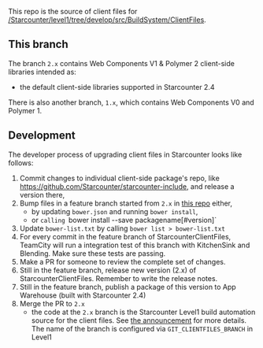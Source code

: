 This repo is the source of client files for [/Starcounter/level1/tree/develop/src/BuildSystem/ClientFiles](https://github.com/Starcounter/level1/tree/develop/src/BuildSystem/ClientFiles).

## This branch

The branch `2.x` contains Web Components V1 & Polymer 2 client-side libraries intended as:

- the default client-side libraries supported in Starcounter 2.4

There is also another branch, `1.x`, which contains Web Components V0 and Polymer 1.

## Development

The developer process of upgrading client files in Starcounter looks like follows:

1. Commit changes to individual client-side package's repo, like https://github.com/Starcounter/starcounter-include, and release a version there,
2. Bump files in a feature branch started from `2.x` in [this repo](https://github.com/Starcounter/StarcounterClientFiles) either,
   - by updating `bower.json` and running `bower install`,
   - or `calling `bower install --save packagename[#version]`
3. Update `bower-list.txt` by calling `bower list > bower-list.txt`
4. For every commit in the feature branch of StarcounterClientFiles, TeamCity will run a integration test of this branch with KitchenSink and Blending. Make sure these tests are passing.
5. Make a PR for someone to review the complete set of changes.
6. Still in the feature branch, release new version (2.x) of StarcounterClientFiles. Remember to write the release notes.
7. Still in the feature branch, publish a package of this version to App Warehouse (built with Starcounter 2.4)
8. Merge the PR to `2.x`
   - the code at the `2.x` branch is the Starcounter Level1 build automation source for the client files. See [the announcement](https://github.com/Starcounter/AdminTrack/issues/438) for more details. The name of the branch is configured via `GIT_CLIENTFILES_BRANCH` in Level1
   
